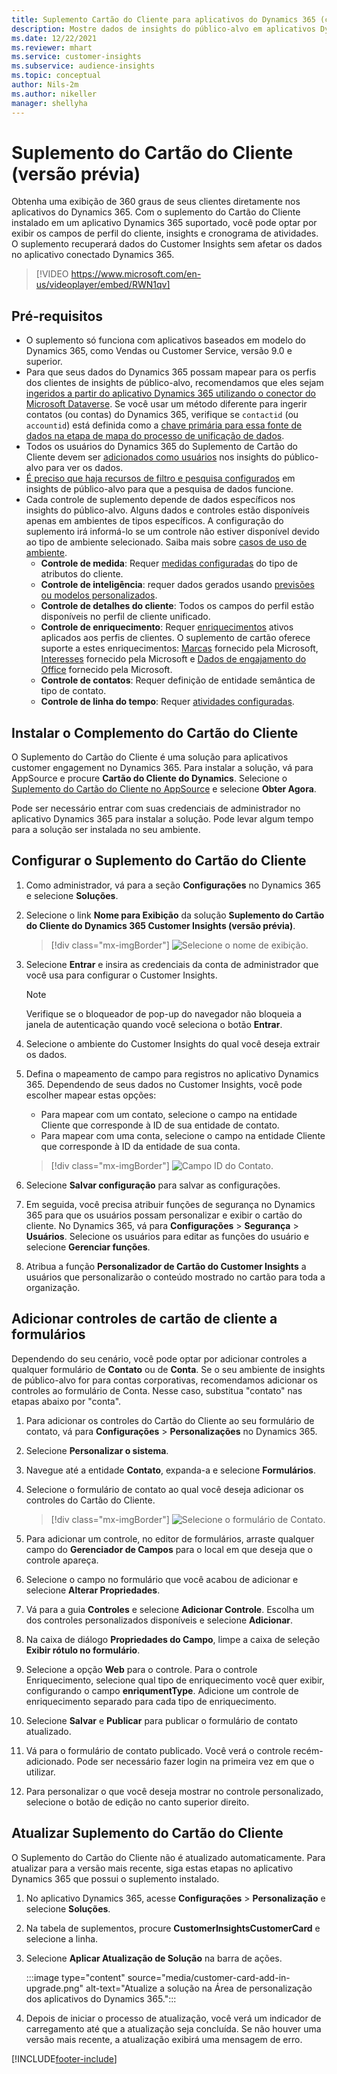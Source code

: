 ```yaml
---
title: Suplemento Cartão do Cliente para aplicativos do Dynamics 365 (contém vídeo)
description: Mostre dados de insights do público-alvo em aplicativos Dynamics 365 com este suplemento.
ms.date: 12/22/2021
ms.reviewer: mhart
ms.service: customer-insights
ms.subservice: audience-insights
ms.topic: conceptual
author: Nils-2m
ms.author: nikeller
manager: shellyha
---
```


# <a name="customer-card-add-in-preview"></a>Suplemento do Cartão do Cliente (versão prévia)



Obtenha uma exibição de 360 graus de seus clientes diretamente nos aplicativos do Dynamics 365. Com o suplemento do Cartão do Cliente instalado em um aplicativo Dynamics 365 suportado, você pode optar por exibir os campos de perfil do cliente, insights e cronograma de atividades. O suplemento recuperará dados do Customer Insights sem afetar os dados no aplicativo conectado Dynamics 365.

> [!VIDEO https://www.microsoft.com/en-us/videoplayer/embed/RWN1qv]

## <a name="prerequisites"></a>Pré-requisitos

- O suplemento só funciona com aplicativos baseados em modelo do Dynamics 365, como Vendas ou Customer Service, versão 9.0 e superior.
- Para que seus dados do Dynamics 365 possam mapear para os perfis dos clientes de insights de público-alvo, recomendamos que eles sejam [ingeridos a partir do aplicativo Dynamics 365 utilizando o conector do Microsoft Dataverse](connect-power-query.md). Se você usar um método diferente para ingerir contatos (ou contas) do Dynamics 365, verifique se `contactid` (ou `accountid`) está definida como a [chave primária para essa fonte de dados na etapa de mapa do processo de unificação de dados](map-entities.md#select-primary-key-and-semantic-type-for-attributes). 
- Todos os usuários do Dynamics 365 do Suplemento de Cartão do Cliente devem ser [adicionados como usuários](permissions.md) nos insights do público-alvo para ver os dados.
- [É preciso que haja recursos de filtro e pesquisa configurados](search-filter-index.md) em insights de público-alvo para que a pesquisa de dados funcione.
- Cada controle de suplemento depende de dados específicos nos insights do público-alvo. Alguns dados e controles estão disponíveis apenas em ambientes de tipos específicos. A configuração do suplemento irá informá-lo se um controle não estiver disponível devido ao tipo de ambiente selecionado. Saiba mais sobre [casos de uso de ambiente](work-with-business-accounts.md).
  - **Controle de medida**: Requer [ medidas configuradas](measures.md) do tipo de atributos do cliente.
  - **Controle de inteligência**: requer dados gerados usando [previsões ou modelos personalizados](predictions-overview.md).
  - **Controle de detalhes do cliente**: Todos os campos do perfil estão disponíveis no perfil de cliente unificado.
  - **Controle de enriquecimento**: Requer [enriquecimentos](enrichment-hub.md) ativos aplicados aos perfis de clientes. O suplemento de cartão oferece suporte a estes enriquecimentos: [Marcas](enrichment-microsoft.md) fornecido pela Microsoft, [Interesses](enrichment-microsoft.md) fornecido pela Microsoft e [Dados de engajamento do Office](enrichment-office.md) fornecido pela Microsoft.
  - **Controle de contatos**: Requer definição de entidade semântica de tipo de contato.
  - **Controle de linha do tempo**: Requer [atividades configuradas](activities.md).

## <a name="install-the-customer-card-add-in"></a>Instalar o Complemento do Cartão do Cliente

O Suplemento do Cartão do Cliente é uma solução para aplicativos customer engagement no Dynamics 365. Para instalar a solução, vá para AppSource e procure **Cartão do Cliente do Dynamics**. Selecione o [Suplemento do Cartão do Cliente no AppSource](https://appsource.microsoft.com/product/dynamics-365/mscrm.dynamics_365_customer_insights_customer_card_addin?tab=Overview) e selecione **Obter Agora**.

Pode ser necessário entrar com suas credenciais de administrador no aplicativo Dynamics 365 para instalar a solução. Pode levar algum tempo para a solução ser instalada no seu ambiente.

## <a name="configure-the-customer-card-add-in"></a>Configurar o Suplemento do Cartão do Cliente

1. Como administrador, vá para a seção **Configurações** no Dynamics 365 e selecione **Soluções**.

1. Selecione o link **Nome para Exibição** da solução **Suplemento do Cartão do Cliente do Dynamics 365 Customer Insights (versão prévia)**.

   > [!div class="mx-imgBorder"]
   > ![Selecione o nome de exibição.](media/select-display-name.png "Selecione o nome para exibição.")

1. Selecione **Entrar** e insira as credenciais da conta de administrador que você usa para configurar o Customer Insights.

   > [!NOTE]
   > Verifique se o bloqueador de pop-up do navegador não bloqueia a janela de autenticação quando você seleciona o botão **Entrar**.

1. Selecione o ambiente do Customer Insights do qual você deseja extrair os dados.

1. Defina o mapeamento de campo para registros no aplicativo Dynamics 365. Dependendo de seus dados no Customer Insights, você pode escolher mapear estas opções:
   - Para mapear com um contato, selecione o campo na entidade Cliente que corresponde à ID de sua entidade de contato.
   - Para mapear com uma conta, selecione o campo na entidade Cliente que corresponde à ID da entidade de sua conta.

   > [!div class="mx-imgBorder"]
   > ![Campo ID do Contato.](media/contact-id-field.png "Campo ID de Contato.")

1. Selecione **Salvar configuração** para salvar as configurações.

1. Em seguida, você precisa atribuir funções de segurança no Dynamics 365 para que os usuários possam personalizar e exibir o cartão do cliente. No Dynamics 365, vá para **Configurações** > **Segurança** > **Usuários**. Selecione os usuários para editar as funções do usuário e selecione **Gerenciar funções**.

1. Atribua a função **Personalizador de Cartão do Customer Insights** a usuários que personalizarão o conteúdo mostrado no cartão para toda a organização.

## <a name="add-customer-card-controls-to-forms"></a>Adicionar controles de cartão de cliente a formulários

Dependendo do seu cenário, você pode optar por adicionar controles a qualquer formulário de **Contato** ou de **Conta**. Se o seu ambiente de insights de público-alvo for para contas corporativas, recomendamos adicionar os controles ao formulário de Conta. Nesse caso, substitua "contato" nas etapas abaixo por "conta".

1. Para adicionar os controles do Cartão do Cliente ao seu formulário de contato, vá para **Configurações** > **Personalizações** no Dynamics 365.

1. Selecione **Personalizar o sistema**.

1. Navegue até a entidade **Contato**, expanda-a e selecione **Formulários**.

1. Selecione o formulário de contato ao qual você deseja adicionar os controles do Cartão do Cliente.

    > [!div class="mx-imgBorder"]
    > ![Selecione o formulário de Contato.](media/contact-active-forms.png "Selecione o formulário de Contato.")

1. Para adicionar um controle, no editor de formulários, arraste qualquer campo do **Gerenciador de Campos** para o local em que deseja que o controle apareça.

1. Selecione o campo no formulário que você acabou de adicionar e selecione **Alterar Propriedades**.

1. Vá para a guia **Controles** e selecione **Adicionar Controle**. Escolha um dos controles personalizados disponíveis e selecione **Adicionar**.

1. Na caixa de diálogo **Propriedades do Campo**, limpe a caixa de seleção **Exibir rótulo no formulário**.

1. Selecione a opção **Web** para o controle. Para o controle Enriquecimento, selecione qual tipo de enriquecimento você quer exibir, configurando o campo **enriqumentType**. Adicione um controle de enriquecimento separado para cada tipo de enriquecimento.

1. Selecione **Salvar** e **Publicar** para publicar o formulário de contato atualizado.

1. Vá para o formulário de contato publicado. Você verá o controle recém-adicionado. Pode ser necessário fazer login na primeira vez em que o utilizar.

1. Para personalizar o que você deseja mostrar no controle personalizado, selecione o botão de edição no canto superior direito.

## <a name="upgrade-customer-card-add-in"></a>Atualizar Suplemento do Cartão do Cliente

O Suplemento do Cartão do Cliente não é atualizado automaticamente. Para atualizar para a versão mais recente, siga estas etapas no aplicativo Dynamics 365 que possui o suplemento instalado.

1. No aplicativo Dynamics 365, acesse **Configurações** > **Personalização** e selecione **Soluções**.

1. Na tabela de suplementos, procure **CustomerInsightsCustomerCard** e selecione a linha.

1. Selecione **Aplicar Atualização de Solução** na barra de ações.

   :::image type="content" source="media/customer-card-add-in-upgrade.png" alt-text="Atualize a solução na Área de personalização dos aplicativos do Dynamics 365.":::

1. Depois de iniciar o processo de atualização, você verá um indicador de carregamento até que a atualização seja concluída. Se não houver uma versão mais recente, a atualização exibirá uma mensagem de erro.


[!INCLUDE[footer-include](../includes/footer-banner.md)]
